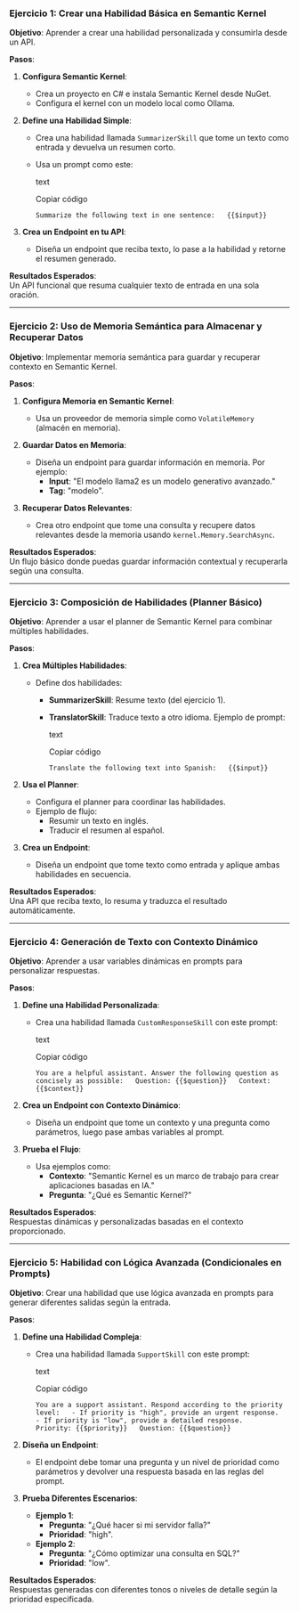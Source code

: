 
### **Ejercicio 1: Crear una Habilidad Básica en Semantic Kernel**

**Objetivo**: Aprender a crear una habilidad personalizada y consumirla desde un API.

**Pasos**:

1. **Configura Semantic Kernel**:
    
    - Crea un proyecto en C# e instala Semantic Kernel desde NuGet.
    - Configura el kernel con un modelo local como Ollama.
2. **Define una Habilidad Simple**:
    
    - Crea una habilidad llamada `SummarizerSkill` que tome un texto como entrada y devuelva un resumen corto.
    - Usa un prompt como este:
        
        text
        
        Copiar código
        
        `Summarize the following text in one sentence:   {{$input}}`
        
3. **Crea un Endpoint en tu API**:
    
    - Diseña un endpoint que reciba texto, lo pase a la habilidad y retorne el resumen generado.

**Resultados Esperados**:  
Un API funcional que resuma cualquier texto de entrada en una sola oración.

---

### **Ejercicio 2: Uso de Memoria Semántica para Almacenar y Recuperar Datos**

**Objetivo**: Implementar memoria semántica para guardar y recuperar contexto en Semantic Kernel.

**Pasos**:

1. **Configura Memoria en Semantic Kernel**:
    
    - Usa un proveedor de memoria simple como `VolatileMemory` (almacén en memoria).
2. **Guardar Datos en Memoria**:
    
    - Diseña un endpoint para guardar información en memoria. Por ejemplo:
        - **Input**: "El modelo llama2 es un modelo generativo avanzado."
        - **Tag**: "modelo".
3. **Recuperar Datos Relevantes**:
    
    - Crea otro endpoint que tome una consulta y recupere datos relevantes desde la memoria usando `kernel.Memory.SearchAsync`.

**Resultados Esperados**:  
Un flujo básico donde puedas guardar información contextual y recuperarla según una consulta.

---

### **Ejercicio 3: Composición de Habilidades (Planner Básico)**

**Objetivo**: Aprender a usar el planner de Semantic Kernel para combinar múltiples habilidades.

**Pasos**:

1. **Crea Múltiples Habilidades**:
    
    - Define dos habilidades:
        - **SummarizerSkill**: Resume texto (del ejercicio 1).
        - **TranslatorSkill**: Traduce texto a otro idioma. Ejemplo de prompt:
            
            text
            
            Copiar código
            
            `Translate the following text into Spanish:   {{$input}}`
            
2. **Usa el Planner**:
    
    - Configura el planner para coordinar las habilidades.
    - Ejemplo de flujo:
        - Resumir un texto en inglés.
        - Traducir el resumen al español.
3. **Crea un Endpoint**:
    
    - Diseña un endpoint que tome texto como entrada y aplique ambas habilidades en secuencia.

**Resultados Esperados**:  
Una API que reciba texto, lo resuma y traduzca el resultado automáticamente.

---

### **Ejercicio 4: Generación de Texto con Contexto Dinámico**

**Objetivo**: Aprender a usar variables dinámicas en prompts para personalizar respuestas.

**Pasos**:

1. **Define una Habilidad Personalizada**:
    
    - Crea una habilidad llamada `CustomResponseSkill` con este prompt:
        
        text
        
        Copiar código
        
        `You are a helpful assistant. Answer the following question as concisely as possible:   Question: {{$question}}   Context: {{$context}}`  
        
2. **Crea un Endpoint con Contexto Dinámico**:
    
    - Diseña un endpoint que tome un contexto y una pregunta como parámetros, luego pase ambas variables al prompt.
3. **Prueba el Flujo**:
    
    - Usa ejemplos como:
        - **Contexto**: "Semantic Kernel es un marco de trabajo para crear aplicaciones basadas en IA."
        - **Pregunta**: "¿Qué es Semantic Kernel?"

**Resultados Esperados**:  
Respuestas dinámicas y personalizadas basadas en el contexto proporcionado.

---

### **Ejercicio 5: Habilidad con Lógica Avanzada (Condicionales en Prompts)**

**Objetivo**: Crear una habilidad que use lógica avanzada en prompts para generar diferentes salidas según la entrada.

**Pasos**:

1. **Define una Habilidad Compleja**:
    
    - Crea una habilidad llamada `SupportSkill` con este prompt:
        
        text
        
        Copiar código
        
        `You are a support assistant. Respond according to the priority level:   - If priority is "high", provide an urgent response.   - If priority is "low", provide a detailed response.   Priority: {{$priority}}   Question: {{$question}}`  
        
2. **Diseña un Endpoint**:
    
    - El endpoint debe tomar una pregunta y un nivel de prioridad como parámetros y devolver una respuesta basada en las reglas del prompt.
3. **Prueba Diferentes Escenarios**:
    
    - **Ejemplo 1**:
        - **Pregunta**: "¿Qué hacer si mi servidor falla?"
        - **Prioridad**: "high".
    - **Ejemplo 2**:
        - **Pregunta**: "¿Cómo optimizar una consulta en SQL?"
        - **Prioridad**: "low".

**Resultados Esperados**:  
Respuestas generadas con diferentes tonos o niveles de detalle según la prioridad especificada.